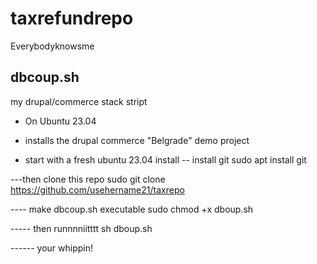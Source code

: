 # taxrefundrepo
Everybodyknowsme

## dbcoup.sh
my drupal/commerce stack stript
- On Ubuntu 23.04
- installs the drupal commerce "Belgrade" demo project

- start with a fresh ubuntu 23.04 install 
-- install git 
sudo apt install git 

---then clone this repo 
sudo git clone https://github.com/usehername21/taxrepo 

---- make dbcoup.sh executable 
sudo chmod +x dboup.sh

----- then runnnniitttt
sh dboup.sh

------ your whippin!
